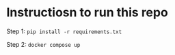 # Instructiosn to run this repo

Step 1: ```pip install -r requirements.txt```

Step 2: ```docker compose up```